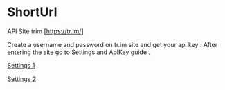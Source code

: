 # ShortUrl

API Site trim [https://tr.im/]

Create a username and password on tr.im site and get your api key . After entering the site go to Settings and ApiKey guide .

[Settings 1](http://i1194.photobucket.com/albums/aa377/netdragoon1/save1_zps3pixpshc.png)

[Settings 2](http://i1194.photobucket.com/albums/aa377/netdragoon1/save2_zpszehapgew.png)

